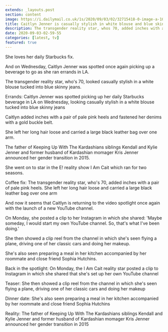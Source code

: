 ```yaml
---
extends: _layouts.post
section: content
image: https://i.dailymail.co.uk/1s/2020/09/03/02/32715418-0-image-a-10_1599097893443.jpg 
title: Caitlyn Jenner is casually stylish in white blouse and blue skinny jeans on daily coffee run in LA 
description: The transgender reality star, whos 70, added inches with a pair of pale pink heels and fastened her denims with a gold buckle belt. 
date: 2020-09-03-02-59-55 
categories: [latest, tv] 
featured: true 
--- 
```

She loves her daily Starbucks fix.

And on Wednesday, Caitlyn Jenner was spotted once again picking up a beverage to go as she ran errands in LA.

The transgender reality star, who's 70, looked casually stylish in a white blouse tucked into blue skinny jeans.

Errands: Caitlyn Jenner was spotted picking up her daily Starbucks beverage in LA on Wednesday, looking casually stylish in a white blouse tucked into blue skinny jeans

Caitlyn added inches with a pair of pale pink heels and fastened her denims with a gold buckle belt.

She left her long hair loose and carried a large black leather bag over one arm.

The father of Keeping Up With The Kardashians siblings Kendall and Kylie Jenner and former husband of Kardashian momager Kris Jenner announced her gender transition in 2015.

She went on to star in the E! reality show I Am Cait which ran for two seasons. 

Coffee fix: The transgender reality star, who's 70, added inches with a pair of pale pink heels. She left her long hair loose and carried a large black leather bag over one arm

And now it seems that Caitlyn is returning to the video spotlight once again with the launch of a new YouTube channel.

On Monday, she posted a clip to her Instagram in which she shared: 'Maybe someday, I would start my own YouTube channel. So, that's what I've been doing.'

She then showed a clip reel from the channel in which she's seen flying a plane, driving one of her classic cars and doing her makeup.

She's also seen preparing a meal in her kitchen accompanied by her roommate and close friend Sophia Hutchins.   

Back in the spotlight: On Monday, the I Am Cait reality star posted a clip to Instagram in which she shared that she's set up her own YouTube channel

Teaser: She then showed a clip reel from the channel in which she's seen flying a plane, driving one of her classic cars and doing her makeup 

Dinner date: She's also seen preparing a meal in her kitchen accompanied by her roommate and close friend Sophia Hutchins 

Reality: The father of Keeping Up With The Kardashians siblings Kendall and Kylie Jenner and former husband of Kardashian momager Kris Jenner announced her gender transition in 2015 


